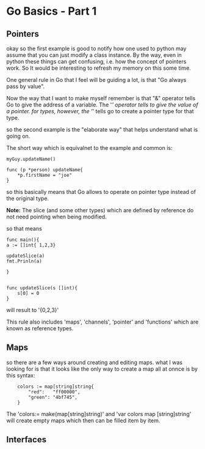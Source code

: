 # Go Basics - Part 1



## Pointers

okay so the first example is good to notify how one used to python may assume that you can just modify a class instance.
By the way, even in python these things can get confusing, i.e. how the concept of pointers work.
So It would be interesting to refresh my memory on this some time.

One general rule in Go that I feel will be guiding a lot, is that "Go always pass by value".

Now the way that I want to make myself remember is that "&" operator tells Go to give the address of a variable.
The '*' operator tells to give the value of a pointer.
for types, however, the '*' tells go to create a pointer type for that type.

so the second example is the "elaborate way" that helps understand what is going on.

The short way which is equivalnet to the example and common is:

```
myGuy.updateName()

func (p *person) updateName{
    *p.firstName = "joe"
}
```

so this basically means that Go allows to operate on pointer type instead of the original type.

**Note:** The slice (and some other types) which are defined by reference do not need pointing when being modified.

so that means 
```
func main(){
a := []int{ 1,2,3}

updateSlice(a)
fmt.Prinln(a)

}


func updateSlice(s []int){
    s[0] = 0
}
```
will result to '{0,2,3}'

This rule also includes 'maps', 'channels', 'pointer' and 'functions' which are known as reference types.

## Maps


so there are a few ways around creating and editing maps.
what I was looking for is that it looks like the only way to create a map all at onnce is by this syntax:

```
	colors := map[string]string{
		"red":   "ff00000",
		"green": "4bf745",
	}
```

The 'colors:= make(map[string]string)' and 'var colors map [string]string' will create empty maps which then can be filled item by item.




## Interfaces